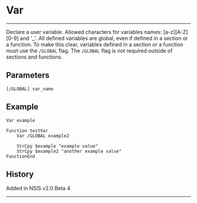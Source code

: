 # Var

---

Declare a user variable. Allowed characters for variables names: [a-z][A-Z][0-9] and '_'. All defined variables are global, even if defined in a section or a function. To make this clear, variables defined in a section or a function must use the `/GLOBAL` flag. The `/GLOBAL` flag is not required outside of sections and functions.

## Parameters

    [/GLOBAL] var_name

## Example

	Var example
 
	Function testVar
		Var /GLOBAL example2

		StrCpy $example "example value"
		StrCpy $example2 "another example value"
	FunctionEnd

## History

Added in NSIS v2.0 Beta 4

---
